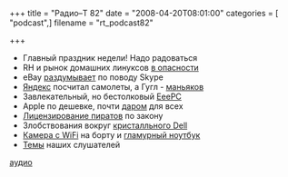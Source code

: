 +++
title = "Радио–Т 82"
date = "2008-04-20T08:01:00"
categories = [ "podcast",]
filename = "rt_podcast82"

+++

- Главный праздник недели! Надо радоваться
- RH и рынок домашних линуксов [в опасности](http://soft.compulenta.ru/354858/)
- eBay [раздумывает](http://business.compulenta.ru/354864/) по поводу Skype
- [Яндекс](http://net.compulenta.ru/354540/) посчитал самолеты, а Гугл - [маньяков](http://net.compulenta.ru/354472/)
- Завлекательный, но бестолковый [EeePC](http://hard.compulenta.ru/354765/)
- Apple по дешевке, почти [даром](http://hard.compulenta.ru/354429/) для всех
- [Лицензирование пиратов](http://habrahabr.ru/blog/lenta/40118.html) по закону
- Злобствования вокруг [кристалльного Dell](http://www.engadget.com/2008/04/18/dells-22-inch-crystal-lcd-monitor-gets-reviewed-panned/)
- [Камера с WiFi](http://itc.ua/node/31184) на борту и [гламурный ноутбук](http://www.engadget.com/2008/04/15/lenovos-ideapad-u110-coming-soon-to-the-us/)
- [Темы](/p/2008/04/15/prep-82/) наших слушателей

[аудио](https://cdn.radio-t.com/rt_podcast82.mp3)
<audio src="https://cdn.radio-t.com/rt_podcast82.mp3" preload="none"></audio>